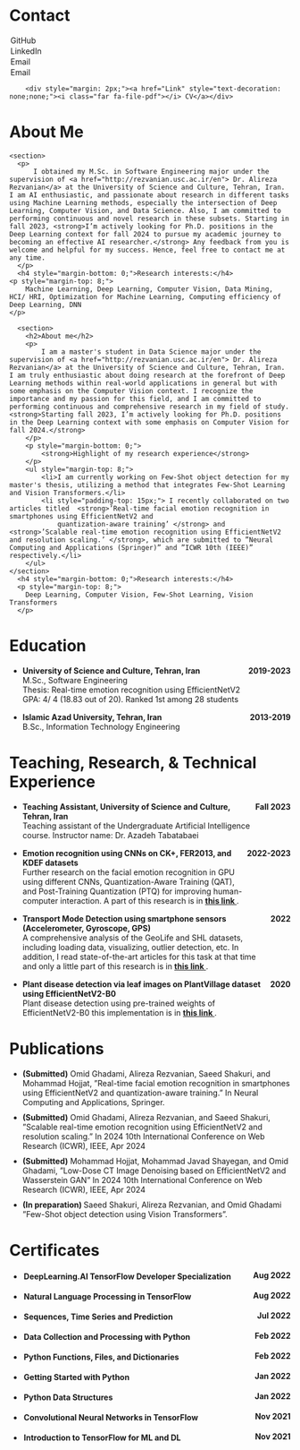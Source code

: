 
# Contact

<div style="margin-top: 7px; text-align: left;">
  <div style="margin: 2px;"><a href="https://github.com/omidghadami95" style="text-decoration: none;"><i class="fab fa-github"></i> GitHub</a></div>
  <div style="margin: 2px;"><a href="linkedin.com/in/omid-ghadami" style="text-decoration: none;"><i class="fab fa-linkedin"></i> LinkedIn</a></div>
  <div style="margin: 2px;"><a href="mailto:omidghadami1995@gmail.com" style="text-decoration: none;"><i class="far fa-envelope"></i> Email</a></div>
  <div style="margin: 2px;"><a href="mailto:omidghadami@stu.usc.ac.ir" style="text-decoration: none;"><i class="far fa-envelope"></i> Email</a></div>
  
        <div style="margin: 2px;"><a href="Link" style="text-decoration: none;none;"><i class="far fa-file-pdf"></i> CV</a></div>
  
</div>

<!-- ------------------------------------------------------------------------------------------------------ -->

# About Me
    <section>
      <p>
          I obtained my M.Sc. in Software Engineering major under the supervision of <a href="http://rezvanian.usc.ac.ir/en"> Dr. Alireza Rezvanian</a> at the University of Science and Culture, Tehran, Iran. I am AI enthusiastic, and passionate about research in different tasks using Machine Learning methods, especially the intersection of Deep Learning, Computer Vision, and Data Science. Also, I am committed to performing continuous and novel research in these subsets. Starting in fall 2023, <strong>I’m actively looking for Ph.D. positions in the Deep Learning context for fall 2024 to pursue my academic journey to becoming an effective AI researcher.</strong> Any feedback from you is welcome and helpful for my success. Hence, feel free to contact me at any time.
      </p>
      <h4 style="margin-bottom: 0;">Research interests:</h4>
    <p style="margin-top: 8;">
        Machine Learning, Deep Learning, Computer Vision, Data Mining, HCI/ HRI, Optimization for Machine Learning, Computing efficiency of Deep Learning, DNN
    </p>

      <section>
        <h2>About me</h2>
        <p>
            I am a master's student in Data Science major under the supervision of <a href="http://rezvanian.usc.ac.ir/en"> Dr. Alireza Rezvanian</a> at the University of Science and Culture, Tehran, Iran. I am truly enthusiastic about doing research at the forefront of Deep Learning methods within real-world applications in general but with some emphasis on the Computer Vision context. I recognize the importance and my passion for this field, and I am committed to performing continuous and comprehensive research in my field of study. <strong>Starting fall 2023, I’m actively looking for Ph.D. positions in the Deep Learning context with some emphasis on Computer Vision for fall 2024.</strong>
        </p>
        <p style="margin-bottom: 0;">
            <strong>Highlight of my research experience</strong>
        </p>
        <ul style="margin-top: 8;">
            <li>I am currently working on Few-Shot object detection for my master's thesis, utilizing a method that integrates Few-Shot Learning and Vision Transformers.</li>
            <li style="padding-top: 15px;"> I recently collaborated on two articles titled  <strong>’Real-time facial emotion recognition in smartphones using EfficientNetV2 and
                quantization-aware training’ </strong> and  <strong>’Scalable real-time emotion recognition using EfficientNetV2 and resolution scaling.’ </strong>, which are submitted to ”Neural Computing and Applications (Springer)” and ”ICWR 10th (IEEE)” respectively.</li>
        </ul>
    </section>
      <h4 style="margin-bottom: 0;">Research interests:</h4>
      <p style="margin-top: 8;">
        Deep Learning, Computer Vision, Few-Shot Learning, Vision Transformers
      </p>

# Education
<ul>
  <li style="margin-bottom: 15px;">
    <div style="display: flex; justify-content: space-between; align-items: flex-start;">
      <div style="flex: 1;">
        <strong>University of Science and Culture, Tehran, Iran</strong>
        <br>M.Sc., Software Engineering
        <br>Thesis: Real-time emotion recognition using EfficientNetV2
        <br>GPA: 4/ 4 (18.83 out of 20). Ranked 1st among 28 students
      </div>
      <div>
        <strong>2019-2023</strong>
      </div>
    </div>
  </li>
  <li style="margin-bottom: 15px;">
    <div style="display: flex; justify-content: space-between; align-items: flex-start;">
      <div style="flex: 1;">
        <strong>Islamic Azad University, Tehran, Iran</strong>
        <br>B.Sc., Information Technology Engineering
      </div>
      <div>
        <strong>2013-2019</strong>
      </div>
    </div>
  </li>
</ul>

# Teaching, Research, & Technical Experience
<ul>
  <li style="margin-bottom: 15px;">
    <div style="display: flex; justify-content: space-between; align-items: flex-start;">
      <div style="flex: 1;">
        <strong> Teaching Assistant, University of Science and Culture, Tehran, Iran</strong>
        <br>	Teaching assistant of the Undergraduate Artificial Intelligence course. Instructor name: Dr. Azadeh Tabatabaei
      </div>
      <div>
        <strong>Fall 2023</strong>
      </div>
    </div>
  </li>
  <li style="margin-bottom: 15px;">
    <div style="display: flex; justify-content: space-between; align-items: flex-start;">
      <div style="flex: 1;">
        <strong> Emotion recognition using CNNs on CK+, FER2013, and KDEF datasets </strong>
        <br> Further research on the facial emotion recognition in GPU using different CNNs, Quantization-Aware Training (QAT), and Post-Training Quantization (PTQ) for improving human-computer interaction. A part of this research is in <a href="https://github.com/OmidGhadami95/EfficientNetV2_Quantization_CK"> <strong> this link </strong></a>.
      </div>
      <div>
        <strong>2022-2023</strong>
      </div>
    </div>
  </li>

  <li style="margin-bottom: 15px;">
    <div style="display: flex; justify-content: space-between; align-items: flex-start;">
      <div style="flex: 1;">
        <strong> Transport Mode Detection using smartphone sensors (Accelerometer, Gyroscope, GPS) </strong>
        <br>	A comprehensive analysis of the GeoLife and SHL datasets, including loading data, visualizing, outlier detection, etc. In addition, I read state-of-the-art articles for this task at that time and only a little part of this research is in <a href="https://github.com/OmidGhadami95/Geolife-OutlierDetection-TMD"> <strong> this link </strong></a>.
      </div>
      <div>
        <strong>2022</strong>
      </div>
    </div>
  </li>
  
  <li style="margin-bottom: 15px;">
    <div style="display: flex; justify-content: space-between; align-items: flex-start;">
      <div style="flex: 1;">
        <strong> Plant disease detection via leaf images on PlantVillage dataset using EfficientNetV2-B0</strong>
        <br> Plant disease detection using pre-trained weights of EfficientNetV2-B0 this implementation is in <a href="https://github.com/OmidGhadami95/EfficientNetV2B0---PlantVillage"> <strong> this link </strong></a>.
      </div>
      <div>
        <strong>2020</strong>
      </div>
    </div>
  </li>
</ul>


# Publications
<ul>
  <li style="margin-bottom: 10px;">
    <strong> (Submitted)</strong> Omid Ghadami, Alireza Rezvanian, Saeed Shakuri, and Mohammad Hojjat, ”Real-time facial emotion
recognition in smartphones using EfficientNetV2 and quantization-aware training.” In Neural Computing and Applications, Springer.
  </li>
    <li style="margin-bottom: 10px;">
    <strong> (Submitted)</strong> Omid Ghadami, Alireza Rezvanian, and Saeed Shakuri, ”Scalable real-time emotion recognition using EfficientNetV2 and
resolution scaling.” In 2024 10th International Conference on Web Research (ICWR), IEEE, Apr 2024
  </li>
    <li style="margin-bottom: 10px;">
    <strong> (Submitted)</strong> Mohammad Hojjat, Mohammad Javad Shayegan, and Omid Ghadami, ”Low-Dose CT Image Denoising based on EfficientNetV2 and Wasserstein GAN” In 2024 10th International Conference on Web Research (ICWR), IEEE, Apr 2024
  </li>
  <li style="margin-bottom: 10px;">
    <div>
<strong> (In preparation) </strong> Saeed Shakuri, Alireza Rezvanian, and Omid Ghadami ”Few-Shot object detection using Vision Transformers”.
    </div>
  </li>
</ul>

# Certificates
<ul>
  <li style="margin-bottom: 15px;">
    <div style="display: flex; justify-content: space-between; align-items: flex-start;">
      <div style="flex: 1;">
        <strong><div style="margin: 2px;"><a href="https://www.coursera.org/account/accomplishments/specialization/certificate/CBHPLA3BDCCA" style="text-decoration: none;"><i class="fab fa-github"></i> DeepLearning.AI TensorFlow Developer Specialization</a></div></strong>
      </div>
      <div>
        <strong>Aug 2022</strong>
      </div>
    </div>
  </li>
  <li style="margin-bottom: 15px;">
    <div style="display: flex; justify-content: space-between; align-items: flex-start;">
      <div style="flex: 1;">
        <strong><div style="margin: 2px;"><a href="https://www.coursera.org/account/accomplishments/certificate/7VNS7JRZPM3A" style="text-decoration: none;"><i class="fab fa-github"></i> Natural Language Processing in TensorFlow</a></div></strong>
      </div>
      <div>
        <strong>Aug 2022</strong>
      </div>
    </div>
  </li>
  <li style="margin-bottom: 15px;">
    <div style="display: flex; justify-content: space-between; align-items: flex-start;">
      <div style="flex: 1;">
        <strong><div style="margin: 2px;"><a href="https://www.coursera.org/account/accomplishments/certificate/PQBGT7FLGRFQ" style="text-decoration: none;"><i class="fab fa-github"></i> Sequences, Time Series and Prediction</a></div></strong>
      </div>
      <div>
        <strong>Jul 2022</strong>
      </div>
    </div>
  </li>  
  <li style="margin-bottom: 15px;">
    <div style="display: flex; justify-content: space-between; align-items: flex-start;">
      <div style="flex: 1;">
        <strong><div style="margin: 2px;"><a href="https://www.coursera.org/account/accomplishments/certificate/M6QK4QRUERU2" style="text-decoration: none;"><i class="fab fa-github"></i> Data Collection and Processing with Python</a></div></strong>
      </div>
      <div>
        <strong>Feb 2022</strong>
      </div>
    </div>
  </li>  
  <li style="margin-bottom: 15px;">
    <div style="display: flex; justify-content: space-between; align-items: flex-start;">
      <div style="flex: 1;">
        <strong><div style="margin: 2px;"><a href="https://www.coursera.org/account/accomplishments/certificate/L8XQRMPKCVMM" style="text-decoration: none;"><i class="fab fa-github"></i> Python Functions, Files, and Dictionaries</a></div></strong>
      </div>
      <div>
        <strong>Feb 2022</strong>
      </div>
    </div>
  </li>  

  <li style="margin-bottom: 15px;">
    <div style="display: flex; justify-content: space-between; align-items: flex-start;">
      <div style="flex: 1;">
        <strong><div style="margin: 2px;"><a href="https://www.coursera.org/account/accomplishments/certificate/QXADNQJX2YMH" style="text-decoration: none;"><i class="fab fa-github"></i> Getting Started with Python</a></div></strong>
      </div>
      <div>
        <strong>Jan 2022</strong>
      </div>
    </div>
  </li>  

  <li style="margin-bottom: 15px;">
    <div style="display: flex; justify-content: space-between; align-items: flex-start;">
      <div style="flex: 1;">
        <strong><div style="margin: 2px;"><a href="https://www.coursera.org/account/accomplishments/certificate/CHLY7LLKMA2G" style="text-decoration: none;"><i class="fab fa-github"></i> Python Data Structures</a></div></strong>
      </div>
      <div>
        <strong>Jan 2022</strong>
      </div>
    </div>
  </li>  
  
  <li style="margin-bottom: 15px;">
    <div style="display: flex; justify-content: space-between; align-items: flex-start;">
      <div style="flex: 1;">
        <strong><div style="margin: 2px;"><a href="https://www.coursera.org/account/accomplishments/certificate/PK6DW9AJYVXU" style="text-decoration: none;"><i class="fab fa-github"></i> Convolutional Neural Networks in TensorFlow</a></div></strong>
      </div>
      <div>
        <strong>Nov 2021</strong>
      </div>
    </div>
  </li>    
  <li style="margin-bottom: 15px;">
    <div style="display: flex; justify-content: space-between; align-items: flex-start;">
      <div style="flex: 1;">
        <strong><div style="margin: 2px;"><a href="https://www.coursera.org/account/accomplishments/certificate/PK6DW9AJYVXU" style="text-decoration: none;"><i class="fab fa-github"></i> Introduction to TensorFlow for ML and DL</a></div></strong>
      </div>
      <div>
        <strong>Nov 2021</strong>
      </div>
    </div>
  </li>  

</ul>


